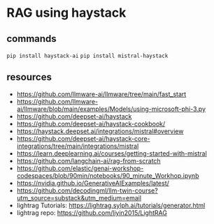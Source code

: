 # RAG using haystack

## commands
```pip install haystack-ai```
```pip install mistral-haystack```

## resources
- https://github.com/llmware-ai/llmware/tree/main/fast_start
- https://github.com/llmware-ai/llmware/blob/main/examples/Models/using-microsoft-phi-3.py
- https://github.com/deepset-ai/haystack
- https://github.com/deepset-ai/haystack-cookbook/
- https://haystack.deepset.ai/integrations/mistral#overview
- https://github.com/deepset-ai/haystack-core-integrations/tree/main/integrations/mistral
- https://learn.deeplearning.ai/courses/getting-started-with-mistral
- https://github.com/langchain-ai/rag-from-scratch
- https://github.com/elastic/genai-workshop-codespaces/blob/90min/notebooks/90_minute_Workhop.ipynb
- https://nvidia.github.io/GenerativeAIExamples/latest/
- https://github.com/decodingml/llm-twin-course?utm_source=substack&utm_medium=email
- lightrag Tutorials: https://lightrag.sylph.ai/tutorials/generator.html
- lightrag repo: https://github.com/liyin2015/LightRAG
